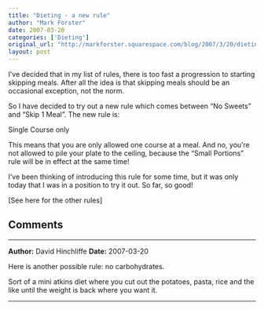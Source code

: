 ```yaml
---
title: "Dieting - a new rule"
author: "Mark Forster"
date: 2007-03-20
categories: ['Dieting']
original_url: "http://markforster.squarespace.com/blog/2007/3/20/dieting-a-new-rule.html"
layout: post
---
```


I’ve decided that in my list of rules, there is too fast a progression to starting skipping meals. After all the idea is that skipping meals should be an occasional exception, not the norm.

So I have decided to try out a new rule which comes between “No Sweets” and “Skip 1 Meal”. The new rule is:

Single Course only

This means that you are only allowed one course at a meal. And no, you’re not allowed to pile your plate to the ceiling, because the “Small Portions” rule will be in effect at the same time!

I’ve been thinking of introducing this rule for some time, but it was only today that I was in a position to try it out. So far, so good!

[See here for the other rules]


## Comments

---

**Author:** David Hinchliffe
**Date:** 2007-03-20

Here is another possible rule: no carbohydrates.  
  
Sort of a mini atkins diet where you cut out the potatoes, pasta, rice and the like until the weight is back where you want it.

---
